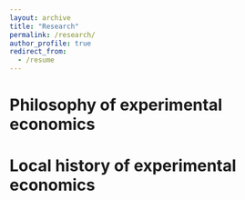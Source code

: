 ```yaml
---
layout: archive
title: "Research"
permalink: /research/
author_profile: true
redirect_from:
  - /resume
---
```


Philosophy of experimental economics
====================

Local history of experimental economics
===================
